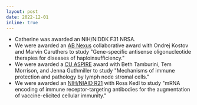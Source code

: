 ```yaml
---
layout: post
date: 2022-12-01
inline: true
---
```


- Catherine was awarded an NIH/NIDDK F31 NRSA.
- We were awarded an [AB Nexus](https://www.cu.edu/ab-nexus/ab-nexus-grant-awardees) collaborative award with Ondrej Kostov and Marvin Caruthers to study "Gene-specific antisense oligonucleotide therapies for diseases of haploinsufficiency."
- We were awarded a [CU ASPIRE](https://research.cuanschutz.edu/research-ppg/cu-anschutz-som-programmatic-incubator-for-research-(cu-aspire)-program) award with Beth Tamburini, Tem Morrison, and Jenna Guthmiller to study "Mechanisms of immune protection and pathology by lymph node stromal cells."
- We were awarded an [NIH/NIAID R21](https://reporter.nih.gov/search/RzmDYkaaM0qOb3JTwvzbLw/project-details/10508093) with Ross Kedl to study "mRNA encoding of immune receptor-targeting antibodies for the augmentation of vaccine-elicited cellular immunity."